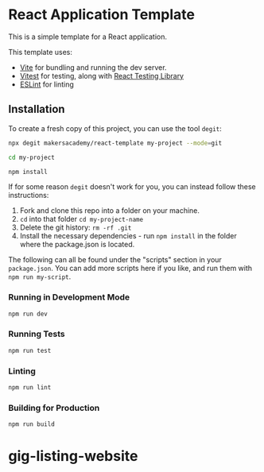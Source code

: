 # React Application Template

This is a simple template for a React application.

This template uses:

- [Vite](https://vitejs.dev/) for bundling and running the dev server.
- [Vitest](https://vitest.dev/) for testing, along with
  [React Testing Library](https://testing-library.com/docs/react-testing-library/intro/)
- [ESLint](https://eslint.org/) for linting

## Installation

To create a fresh copy of this project, you can use the tool `degit`:

```zsh
npx degit makersacademy/react-template my-project --mode=git

cd my-project

npm install
```

If for some reason `degit` doesn't work for you, you can instead follow these
instructions:

1. Fork and clone this repo into a folder on your machine. 
2. `cd` into that folder `cd my-project-name`
3. Delete the git history: `rm -rf .git`
4. Install the necessary dependencies - run `npm install` in the folder where the package.json is located. 

The following can all be found under the "scripts" section in your
`package.json`. You can add more scripts here if you like, and run them with
`npm run my-script`.

### Running in Development Mode

```zsh
npm run dev
```

### Running Tests

```zsh
npm run test
```

### Linting

```zsh
npm run lint
```

### Building for Production

```zsh
npm run build
```
# gig-listing-website
